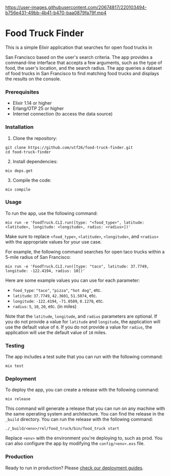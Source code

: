 https://user-images.githubusercontent.com/20674817/220103494-b756e431-49bb-4b41-b470-baa0879fa79f.mp4

# Food Truck Finder
This is a simple Elixir application that searches for open food trucks in

 San Francisco based on the user's search criteria. The app provides a command-line interface that accepts a few arguments, such as the type of food, the user's location, and the search radius. The app queries a dataset of food trucks in San Francisco to find matching food trucks and displays the results on the console.

### Prerequisites

* Elixir 1.14 or higher
* Erlang/OTP 25 or higher
* Internet connection (to access the data source)

### Installation
1. Clone the repository:
```
git clone https://github.com/utf26/food-truck-finder.git
cd food-truck-finder
```
2. Install dependencies:
```
mix deps.get
```
3. Compile the code:
```
mix compile
```

### Usage
To run the app, use the following command:
```
mix run -e 'FoodTruck.CLI.run([type: "<food_type>", latitude: <latitude>, longitude: <longitude>, radius: <radius>])'
```
Make sure to replace `<food_type>`, `<latitude>`, `<longitude>`, and `<radius>` with the appropriate values for your use case.

For example, the following command searches for open taco trucks within a 5-mile radius of San Francisco:

```
mix run -e 'FoodTruck.CLI.run([type: "taco", latitude: 37.7749, longitude: -122.4194, radius: 10])'
```

Here are some example values you can use for each parameter:

* `food_type`: `"taco"`, `"pizza"`, `"hot dog"`, etc.
* `latitude`: `37.7749`, `42.3601`, `51.5074`, etc.
* `longitude`: `-122.4194`, `-71.0589`, `0.1278`, etc.
* `radius`: `5`, `10`, `20`, etc. (in miles)

Note that the `latitude`, `longitude`, and `radius` parameters are optional. If you do not provide a value for `latitude` and `longitude`, the application will use the default value of `0`. If you do not provide a value for `radius`, the application will use the default value of `10` miles.

### Testing
The app includes a test suite that you can run with the following command:
```
mix test
```

### Deployment
To deploy the app, you can create a release with the following command:
```
mix release
```

This command will generate a release that you can run on any machine with the same operating system and architecture. You can find the release in the `_build` directory. You can run the release with the following command:

```
./_build/<env>/rel/food_truck/bin/food_truck start
```

Replace `<env>` with the environment you're deploying to, such as prod. You can also configure the app by modifying the `config/<env>.exs` file.

### Production
Ready to run in production? Please [check our deployment guides](https://hexdocs.pm/phoenix/deployment.html).
